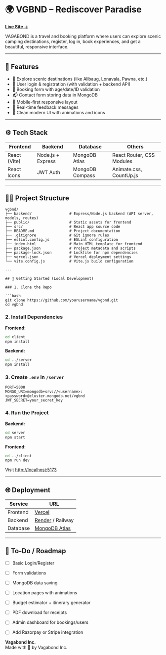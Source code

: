 
# 🌍 VGBND – Rediscover Paradise

**[Live Site →](https://vgbnd.vercel.app)**

VAGABOND is a travel and booking platform where users can explore scenic camping destinations, register, log in, book experiences, and get a beautiful, responsive interface.

---

## 🚀 Features

- 🧳 Explore scenic destinations (like Alibaug, Lonavala, Pawna, etc.)
- 🔐 User login & registration (with validation + backend API)
- 📅 Booking form with age/date/ID validation
- 📬 Contact form storing data in MongoDB
- 📱 Mobile-first responsive layout
- 💬 Real-time feedback messages
- 🎨 Clean modern UI with animations and icons

---

## ⚙️ Tech Stack

| Frontend     | Backend         | Database     | Others                        |
|--------------|------------------|--------------|-------------------------------|
| React (Vite) | Node.js + Express| MongoDB Atlas| React Router, CSS Modules     |
| React Icons  | JWT Auth         | MongoDB Compass | Animate.css, CountUp.js     |

---

## 🧑‍💻 Project Structure

```
vgbnd/
├── backend/                 # Express/Node.js backend (API server, models, routes)
├── public/                  # Static assets for frontend
├── src/                     # React app source code
├── README.md                # Project documentation
├── .gitignore               # Git ignore rules
├── eslint.config.js         # ESLint configuration
├── index.html               # Main HTML template for frontend
├── package.json             # Project metadata and scripts
├── package-lock.json        # Lockfile for npm dependencies
├── vercel.json              # Vercel deployment settings
└── vite.config.js           # Vite.js build configuration

---

## 🧪 Getting Started (Local Development)

### 1. Clone the Repo

```bash
git clone https://github.com/yourusername/vgbnd.git
cd vgbnd
```

### 2. Install Dependencies

**Frontend:**

```bash
cd client
npm install
```

**Backend:**

```bash
cd ../server
npm install
```

### 3. Create `.env` in `/server`

```env
PORT=5000
MONGO_URI=mongodb+srv://<username>:<password>@cluster.mongodb.net/vgbnd
JWT_SECRET=your_secret_key
```

### 4. Run the Project

**Backend:**

```bash
cd server
npm start
```

**Frontend:**

```bash
cd ../client
npm run dev
```

Visit [http://localhost:5173](http://localhost:5173)

---

## 🌐 Deployment

| Service   | URL                              |
|-----------|----------------------------------|
| Frontend  | [Vercel](https://vgbnd.vercel.app) |
| Backend   | [Render](https://render.com/) / Railway |
| Database  | [MongoDB Atlas](https://www.mongodb.com/cloud/atlas) |

---

## 📌 To-Do / Roadmap

- [ ] Basic Login/Register
- [ ] Form validations
- [ ] MongoDB data saving
- [ ] Location pages with animations
- [ ] Budget estimator + itinerary generator
- [ ] PDF download for receipts
- [ ] Admin dashboard for bookings/users
- [ ] Add Razorpay or Stripe integration


**Vagabond Inc.**  
Made with 💙 by Vagabond Inc.

